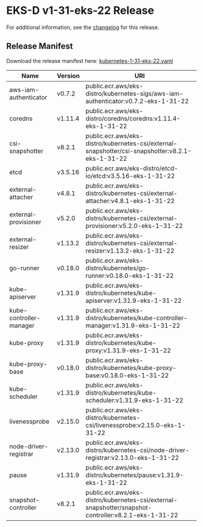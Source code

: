 # EKS-D v1-31-eks-22 Release

For additional information, see the [changelog](CHANGELOG-v1-31-eks-22.md) for this release.

## Release Manifest

Download the release manifest here: [kubernetes-1-31-eks-22.yaml](https://distro.eks.amazonaws.com/kubernetes-1-31/kubernetes-1-31-eks-22.yaml)

| Name | Version | URI |
|------|---------|-----|
| aws-iam-authenticator | v0.7.2 | public.ecr.aws/eks-distro/kubernetes-sigs/aws-iam-authenticator:v0.7.2-eks-1-31-22 |
| coredns | v1.11.4 | public.ecr.aws/eks-distro/coredns/coredns:v1.11.4-eks-1-31-22 |
| csi-snapshotter | v8.2.1 | public.ecr.aws/eks-distro/kubernetes-csi/external-snapshotter/csi-snapshotter:v8.2.1-eks-1-31-22 |
| etcd | v3.5.16 | public.ecr.aws/eks-distro/etcd-io/etcd:v3.5.16-eks-1-31-22 |
| external-attacher | v4.8.1 | public.ecr.aws/eks-distro/kubernetes-csi/external-attacher:v4.8.1-eks-1-31-22 |
| external-provisioner | v5.2.0 | public.ecr.aws/eks-distro/kubernetes-csi/external-provisioner:v5.2.0-eks-1-31-22 |
| external-resizer | v1.13.2 | public.ecr.aws/eks-distro/kubernetes-csi/external-resizer:v1.13.2-eks-1-31-22 |
| go-runner | v0.18.0 | public.ecr.aws/eks-distro/kubernetes/go-runner:v0.18.0-eks-1-31-22 |
| kube-apiserver | v1.31.9 | public.ecr.aws/eks-distro/kubernetes/kube-apiserver:v1.31.9-eks-1-31-22 |
| kube-controller-manager | v1.31.9 | public.ecr.aws/eks-distro/kubernetes/kube-controller-manager:v1.31.9-eks-1-31-22 |
| kube-proxy | v1.31.9 | public.ecr.aws/eks-distro/kubernetes/kube-proxy:v1.31.9-eks-1-31-22 |
| kube-proxy-base | v0.18.0 | public.ecr.aws/eks-distro/kubernetes/kube-proxy-base:v0.18.0-eks-1-31-22 |
| kube-scheduler | v1.31.9 | public.ecr.aws/eks-distro/kubernetes/kube-scheduler:v1.31.9-eks-1-31-22 |
| livenessprobe | v2.15.0 | public.ecr.aws/eks-distro/kubernetes-csi/livenessprobe:v2.15.0-eks-1-31-22 |
| node-driver-registrar | v2.13.0 | public.ecr.aws/eks-distro/kubernetes-csi/node-driver-registrar:v2.13.0-eks-1-31-22 |
| pause | v1.31.9 | public.ecr.aws/eks-distro/kubernetes/pause:v1.31.9-eks-1-31-22 |
| snapshot-controller | v8.2.1 | public.ecr.aws/eks-distro/kubernetes-csi/external-snapshotter/snapshot-controller:v8.2.1-eks-1-31-22 |
